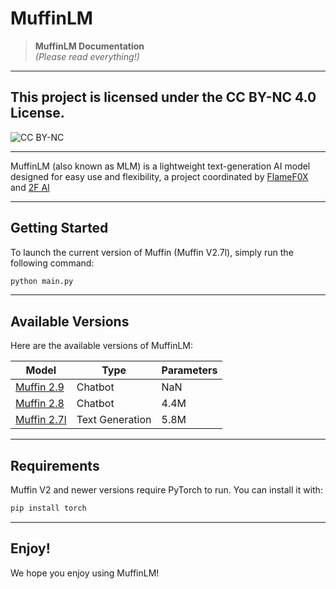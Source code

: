 # MuffinLM

> **MuffinLM Documentation**  
> *(Please read everything!)*

---

## **This project is licensed under the CC BY-NC 4.0 License.**
![CC BY-NC]( https://mirrors.creativecommons.org/presskit/buttons/88x31/svg/by-nc.svg " ")

---

MuffinLM (also known as MLM) is a lightweight text-generation AI model designed for easy use and flexibility, a project coordinated by [FlameF0X](https://github.com/FlameF0X/) and [2F AI](https://github.com/2F-AI)

---

## Getting Started

To launch the current version of Muffin (Muffin V2.7l), simply run the following command:

```bash
python main.py
```

---

## Available Versions

Here are the available versions of MuffinLM:

|                                      **Model**                                   |    **Type**     | **Parameters** |
|----------------------------------------------------------------------------------|-----------------|----------------|
|       [Muffin 2.9](https://github.com/2F-AI/MuffinLM-Beta/tree/muffin-2.9)       |     Chatbot     |       NaN      |
|       [Muffin 2.8](https://github.com/2F-AI/MuffinLM-Beta/tree/muffin-2.8)       |     Chatbot     |      4.4M      |
|       [Muffin 2.7l](https://github.com/2F-AI/MuffinLM-Beta/tree/muffin-2.7)      | Text Generation |      5.8M      |

---

## Requirements

Muffin V2 and newer versions require PyTorch to run. You can install it with:

```bash
pip install torch
```

---

## Enjoy!

We hope you enjoy using MuffinLM!
